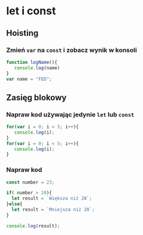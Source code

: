 # let i const


## Hoisting

### Zmień `var` na `const` i zobacz wynik w konsoli

```javascript
function logName(){
   console.log(name)  
}
var name = "FED";
```


## Zasięg blokowy

### Napraw kod używając jedynie `let` lub `const`

```javascript
for(var i = 0; i < 5; i++){
   console.log(i);
}
for(var i = 0; i < 5; i++){
   console.log(i);
}
```


### Napraw kod

```javascript
const number = 23;

if( number > 20){
  let result = `Większa niż 20`;
}else{
  let result = `Mniejsza niż 20`;
}

console.log(result);
```

